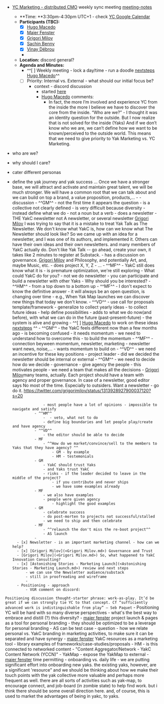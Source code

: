 - [YC Marketing - distributed CMO](<YC Marketing - distributed CMO.md>) weekly sync meeting [meeting-notes](<meeting-notes.md>)
    - **Time: **3:30pm-4:30pm UTC+1 - check [YC Google Calendar ](https://calendar.google.com/calendar/u/0/r?cid=bzk5NW00MzE3M2Jwc2xtaGg0OW5tcnA1aTRAZ3JvdXAuY2FsZW5kYXIuZ29vZ2xlLmNvbQ)
    - **Participants (TBC):**
        - [x] [Hugo Macedo](<Hugo Macedo.md>)
        - [x] [Maier Fenster](<Maier Fenster.md>)
        - [x] [Grigori Milov](<Grigori Milov.md>)
        - [x] [Sachin Benny](<Sachin Benny.md>)
        - [x] [Vinay Débrou](<Vinay Débrou.md>)
        - 
    - **Location:** discord general?
    - **Agenda and Minutes:**
        - ^^[ ] Weekly meeting - lock a day/time - run a doodle [nextsteps](<nextsteps.md>) [Hugo Macedo](<Hugo Macedo.md>)^^
        - [ ] Priority: Internal vs. External - what should our initial focus be?
            - context - discord discussion
                - started [here](https://discordapp.com/channels/692111190851059762/756113566452678707/762740941852508240)
                - [Hugo Macedo](<Hugo Macedo.md>) comments:
                    - In fact, the more I’m involved and experience YC from the inside the more I believe we have to discover the core from the inside. 
“Who are we?” - I thought it was an identity question for the outside. But I now realize that is not solved for the inside (Yaks)
And if we don’t know who we are, we can’t define how we want to be known/perceived to the outside world. 
This means that we need to give priority to Yak Marketing vs. YC Marketing. 

- who are we?
- why should I care?
- cater different personas 
- define the yak journey and yak success
...
Once we have a stronger base, we will attract and activate and maintain  great talent, we will be much stronger. 
We will have a common root that we can talk about and we can build on top a brand, a value proposition, products,...
                - 
            - discussion
                - ^^GM^^
                    - not the first time it appears the question
                    - is a collective not clearly defined
                    - is very difficult because diversity
                    - instead define what we do - not a noun but a verb 
                        - does a newsletter - THE YakC newsletter not A newsletter, or several newsletter [Grigori Milov](<Grigori Milov.md>) I was trying to say that it is a mistake to treat Yak Talk as The Newsletter. We don't know what YakC is, how can we know what The Newsletter should look like?
So we came up with an idea for a newsletter, and I was one of its authors, and implemented it. Others can have their own ideas and their own newsletters. and many members of YakC actually do. Don't like Yak Talk -- go ahead, create your own, it takes like 2 minutes to register at Substack.
                        - has a discussion on governance. [Grigori Milov](<Grigori Milov.md>) and Philosophy, and potentially Art, and, maybe Music, etc.
                        - does project X, Y, Z
                        - ...
                - ^^MF^^
                    - YakC still does know what it is - is premature optimization, we're still exploring
                    - What could YakC do for you?
                        - not we do newsletter
                            - you can participate and build a newsletter with other Yaks
                    - Why should you be interested?
                - ^^HM^^
                    - from a top down to a bottom up
                - ^^MF^^
                    - I don't expect to know the definitive answer 
                    - it will always be an open question, is changing over time 
                    - e.g., When Yak Map launches we can discover new things that today we don't know.
                - ^^VD^^
                    - use call for proposals template/framework - generalize to collect yearly ideas 
                        - to collect future ideas - help define possibilities 
                    - adds to what we do now(and before), with what we can do in the future (past-present-future)
                - the system is alive and growing
                - ^^[ ] [Hugo Macedo](<Hugo Macedo.md>) to work on these ideas [nextsteps](<nextsteps.md>) ^^
                - ^^GM^^
                    - the YakC feels different now than a few months ago
                    - is becoming confused
                    - it needs momentum 
                    - we need to understand how to overcome this - to build the momentum
                - ^^MF^^
                    - connection beyween momentum, newsletter, marketing
                        - newsletter want news, noise,... - wants momentum to build on
                - ^^VD^^
                    - we need an incentive for these key positions - project leader
                    - did we decided the newsletter should be internal or external
                - ^^GM^^
                    - we need to decide how do we decide - governance
                    - give agency the people - this motivates people
                    - we need a team that makes all the decisions 
                    - [Grigori Milov](<Grigori Milov.md>)many teams, actually. Each project should have a team with agency and proper governance. 
In case of a newsletter, good editor says No most of the time. Especially to outsiders. Want a newsletter - go do it.
https://twitter.com/grigorimilov/status/1313928927900037120?s=20

                    - most people have a lot of opinions - impossible to navigate and satisfy 
                - ^^HM^^
                    -  - veto, what not to do
                    - define big boundaries and let people play/create and have agency
                - ^^VD^^
                    - the editor should be able to decide
                - MF
                    - ^^How do we market/convince/sell to the members to Yaks that they have agency? ^^
                        - GM - by example
                        - HM - testemonials
                - GM
                    - YakC should trust Yaks
                    - and Yaks trust YakC
                    - risks - if the leader decided to leave in the middle of the project?
                        - if you contribute and never ships
                        - we have some examples already
                - MF
                    - we also have examples
                    - people were given agency 
                        - highlight the good examples
                - GM
                    - celebrate success
                    - do post-morten to projects not successful/stalled
                    - we need to ship and then celebrate
                - MF
                    - ^^relaunch the don't miss the re-boot project^^
                    - AS launch
                - 
        - [x] Newsletter - is an important marketing channel - how can we help?
        - [x] [Grigori Milov](<Grigori Milov.md>) Governance and Trust
        - [Grigori Milov](<Grigori Milov.md>) So, what happened to YakC Innovation Consulting?
        - [x] [Astonishing Stories - Marketing Launch](<Astonishing Stories - Marketing Launch.md>) review and next steps
            - we can use the Newsletter audience/substack
            - still in proofreading and wireframe
            - 
        - Positioning - approach
            - VGR comment on discord: 
`Positioning discussion thought-starter phrase: work-as-play. It’d be great if we can strongly tie YC to that concept. Cf “sufficiently advanced work is indistinguishable from play” — Seb Paquet`
            - Positioning YC will be hard with so many diverse perspectives - what's the best way to embrace and distill (?) this diversity?
        - [maier fenster](<maier fenster.md>) project launch & pages as a tool for personal branding
            - they should be optimized to be a leverage for personal branding 
            - AS can be test case
            - question - how we relate personal vs. YakC branding in marketing activities, to make sure it can be separated and have synergy
        - [maier fenster](<maier fenster.md>) YakC resources as a marketing tool
            - library examples of frameworks/case-studies/proposals
            - HM - is this connected to networked content -  "Content Aggregator/Network - YakC Content Network (YCCN)"
            - YakMap - expose the YakMap to external
        - [maier fenster](<maier fenster.md>) time permitting - onboarding vs. daily life
            - we are putting significant effort into onboarding new yaks. the existing yaks, however, are a significant 'resource" and we should be thinking about how we make their touch points with the yak collective more valuable and perhaps more frequent as well. there are all sorts of activities such as yak-map, to encourage connect, and job-board (in zombie state) to help find work. but i think there should be some overall direction here. and, of course, this is used to market the advantages of being in yakc, to yaks.
